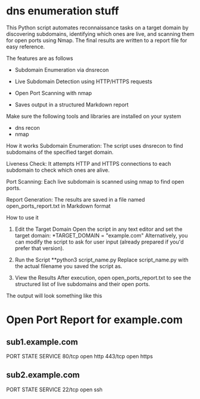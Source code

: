 # dns enumeration stuff
This Python script automates reconnaissance tasks on a target domain by discovering subdomains, identifying which ones are live, and scanning them for open ports using Nmap. The final results are written to a report file for easy reference.


The features are as follows
* Subdomain Enumeration via dnsrecon

* Live Subdomain Detection using HTTP/HTTPS requests

* Open Port Scanning with nmap

* Saves output in a structured Markdown report

  
Make sure the following tools and libraries are installed on your system
* dns recon
* nmap

  
How it works
Subdomain Enumeration:
The script uses dnsrecon to find subdomains of the specified target domain.

Liveness Check:
It attempts HTTP and HTTPS connections to each subdomain to check which ones are alive.

Port Scanning:
Each live subdomain is scanned using nmap to find open ports.

Report Generation:
The results are saved in a file named open_ports_report.txt in Markdown format

How to use it
1. Edit the Target Domain
Open the script in any text editor and set the target domain:
*TARGET_DOMAIN = "example.com"
Alternatively, you can modify the script to ask for user input (already prepared if you'd prefer that version).

2. Run the Script
**python3 script_name.py
Replace script_name.py with the actual filename you saved the script as.

3. View the Results
After execution, open open_ports_report.txt to see the structured list of live subdomains and their open ports.

The output will look something like this
# Open Port Report for example.com

## sub1.example.com
PORT     STATE SERVICE
80/tcp   open  http
443/tcp  open  https

## sub2.example.com
PORT     STATE SERVICE
22/tcp   open  ssh
